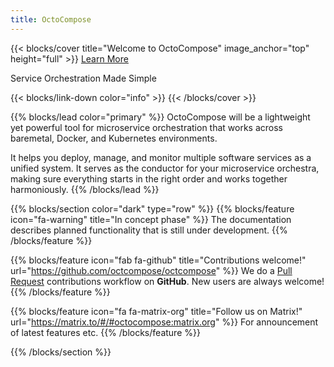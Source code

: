 ```yaml
---
title: OctoCompose
---
```


{{< blocks/cover title="Welcome to OctoCompose" image_anchor="top" height="full" >}}
<a class="btn btn-lg btn-primary me-3 mb-4" href="/docs/">
  Learn More <i class="fas fa-arrow-alt-circle-right ms-2"></i>
</a>
<!-- <a class="btn btn-lg btn-secondary me-3 mb-4" href="https://github.com/octocompose/octompose">
  Download <i class="fab fa-github ms-2 "></i>
</a> -->
<p class="lead mt-5">Service Orchestration Made Simple</p>
{{< blocks/link-down color="info" >}}
{{< /blocks/cover >}}


{{% blocks/lead color="primary" %}}
OctoCompose will be a lightweight yet powerful tool for microservice orchestration that works across baremetal, Docker, and Kubernetes environments.

It helps you deploy, manage, and monitor multiple software services as a unified system. It serves as the conductor for your microservice orchestra, making sure everything starts in the right order and works together harmoniously.
{{% /blocks/lead %}}


{{% blocks/section color="dark" type="row" %}}
{{% blocks/feature icon="fa-warning" title="In concept phase" %}}
The documentation describes planned functionality that is still under development.
{{% /blocks/feature %}}


{{% blocks/feature icon="fab fa-github" title="Contributions welcome!" url="https://github.com/octcompose/octcompose" %}}
We do a [Pull Request](https://github.com/octcompose/octcompose/pulls) contributions workflow on **GitHub**. New users are always welcome!
{{% /blocks/feature %}}


{{% blocks/feature icon="fa fa-matrix-org" title="Follow us on Matrix!" url="https://matrix.to/#/#octocompose:matrix.org" %}}
For announcement of latest features etc.
{{% /blocks/feature %}}


{{% /blocks/section %}}


<!-- {{% blocks/section %}}
This is the second section
{.h1 .text-center}
{{% /blocks/section %}} -->



<!-- {{% blocks/section %}}
This is the another section
{.h1 .text-center}
{{% /blocks/section %}} -->